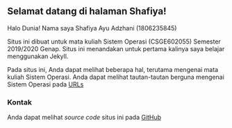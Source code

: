 ## Selamat datang di halaman Shafiya!

Halo Dunia! Nama saya Shafiya Ayu Adzhani (1806235845)

Situs ini dibuat untuk mata kuliah Sistem Operasi (CSGE602055) Semester 2019/2020 Genap. Situs ini menandakan untuk pertama kalinya saya belajar menggunakan Jekyll.

Pada situs ini, Anda dapat melihat beberapa hal, terutama mengenai mata kuliah Sistem Operasi. Anda dapat melihat tautan-tautan berguna mengenai Sistem Operasi pada [URLs](url.md)

### Kontak

Anda dapat melihat _source code_ situs ini pada [GitHub](https://github.com/adzshaf/os201) 
